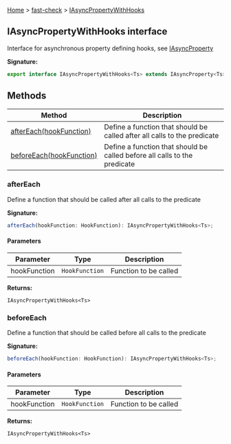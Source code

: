 [Home](/) &gt; [fast-check](../fast-check.md) &gt; [IAsyncPropertyWithHooks](IAsyncPropertyWithHooks.md)

## IAsyncPropertyWithHooks interface

Interface for asynchronous property defining hooks, see [IAsyncProperty](IAsyncProperty.md)

<b>Signature:</b>

```typescript
export interface IAsyncPropertyWithHooks<Ts> extends IAsyncProperty<Ts> 
```

## Methods

|  Method | Description |
|  --- | --- |
|  [afterEach(hookFunction)](IAsyncPropertyWithHooks.md#aftereach) | Define a function that should be called after all calls to the predicate |
|  [beforeEach(hookFunction)](IAsyncPropertyWithHooks.md#beforeeach) | Define a function that should be called before all calls to the predicate |

### afterEach

Define a function that should be called after all calls to the predicate

<b>Signature:</b>

```typescript
afterEach(hookFunction: HookFunction): IAsyncPropertyWithHooks<Ts>;
```

#### Parameters

|  Parameter | Type | Description |
|  --- | --- | --- |
|  hookFunction | <code>HookFunction</code> | Function to be called |

<b>Returns:</b>

`IAsyncPropertyWithHooks<Ts>`

### beforeEach

Define a function that should be called before all calls to the predicate

<b>Signature:</b>

```typescript
beforeEach(hookFunction: HookFunction): IAsyncPropertyWithHooks<Ts>;
```

#### Parameters

|  Parameter | Type | Description |
|  --- | --- | --- |
|  hookFunction | <code>HookFunction</code> | Function to be called |

<b>Returns:</b>

`IAsyncPropertyWithHooks<Ts>`

